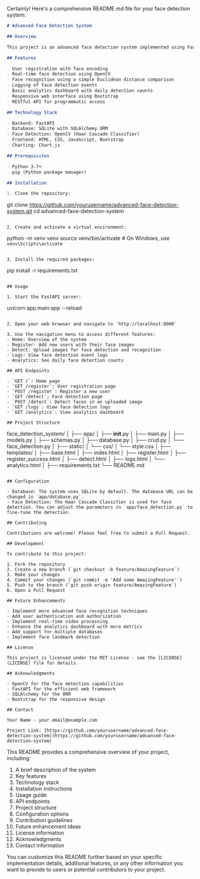 Certainly! Here's a comprehensive README.md file for your face detection system:

```markdown
# Advanced Face Detection System

## Overview

This project is an advanced face detection system implemented using FastAPI, OpenCV, and SQLAlchemy. It provides a web-based interface for user registration, face detection, recognition, logging, and basic analytics.

## Features

- User registration with face encoding
- Real-time face detection using OpenCV
- Face recognition using a simple Euclidean distance comparison
- Logging of face detection events
- Basic analytics dashboard with daily detection counts
- Responsive web interface using Bootstrap
- RESTful API for programmatic access

## Technology Stack

- Backend: FastAPI
- Database: SQLite with SQLAlchemy ORM
- Face Detection: OpenCV (Haar Cascade Classifier)
- Frontend: HTML, CSS, JavaScript, Bootstrap
- Charting: Chart.js

## Prerequisites

- Python 3.7+
- pip (Python package manager)

## Installation

1. Clone the repository:
   ```
   git clone https://github.com/yourusername/advanced-face-detection-system.git
   cd advanced-face-detection-system
   ```

2. Create and activate a virtual environment:
   ```
   python -m venv venv
   source venv/bin/activate  # On Windows, use `venv\Scripts\activate`
   ```

3. Install the required packages:
   ```
   pip install -r requirements.txt
   ```

## Usage

1. Start the FastAPI server:
   ```
   uvicorn app.main:app --reload
   ```

2. Open your web browser and navigate to `http://localhost:8000`

3. Use the navigation menu to access different features:
   - Home: Overview of the system
   - Register: Add new users with their face images
   - Detect: Upload images for face detection and recognition
   - Logs: View face detection event logs
   - Analytics: See daily face detection counts

## API Endpoints

- `GET /`: Home page
- `GET /register`: User registration page
- `POST /register`: Register a new user
- `GET /detect`: Face detection page
- `POST /detect`: Detect faces in an uploaded image
- `GET /logs`: View face detection logs
- `GET /analytics`: View analytics dashboard

## Project Structure

```
face_detection_system/
│
├── app/
│   ├── __init__.py
│   ├── main.py
│   ├── models.py
│   ├── schemas.py
│   ├── database.py
│   ├── crud.py
│   └── face_detection.py
│
├── static/
│   └── css/
│       └── style.css
│
├── templates/
│   ├── base.html
│   ├── index.html
│   ├── register.html
│   ├── register_success.html
│   ├── detect.html
│   ├── logs.html
│   └── analytics.html
│
├── requirements.txt
└── README.md
```

## Configuration

- Database: The system uses SQLite by default. The database URL can be changed in `app/database.py`.
- Face Detection: The Haar Cascade Classifier is used for face detection. You can adjust the parameters in `app/face_detection.py` to fine-tune the detection.

## Contributing

Contributions are welcome! Please feel free to submit a Pull Request.

## Development

To contribute to this project:

1. Fork the repository
2. Create a new branch (`git checkout -b feature/AmazingFeature`)
3. Make your changes
4. Commit your changes (`git commit -m 'Add some AmazingFeature'`)
5. Push to the branch (`git push origin feature/AmazingFeature`)
6. Open a Pull Request

## Future Enhancements

- Implement more advanced face recognition techniques
- Add user authentication and authorization
- Implement real-time video processing
- Enhance the analytics dashboard with more metrics
- Add support for multiple databases
- Implement face landmark detection

## License

This project is licensed under the MIT License - see the [LICENSE](LICENSE) file for details.

## Acknowledgments

- OpenCV for the face detection capabilities
- FastAPI for the efficient web framework
- SQLAlchemy for the ORM
- Bootstrap for the responsive design

## Contact

Your Name - your.email@example.com

Project Link: [https://github.com/yourusername/advanced-face-detection-system](https://github.com/yourusername/advanced-face-detection-system)
```

This README provides a comprehensive overview of your project, including:

1. A brief description of the system
2. Key features
3. Technology stack
4. Installation instructions
5. Usage guide
6. API endpoints
7. Project structure
8. Configuration options
9. Contribution guidelines
10. Future enhancement ideas
11. License information
12. Acknowledgments
13. Contact information

You can customize this README further based on your specific implementation details, additional features, or any other information you want to provide to users or potential contributors to your project.